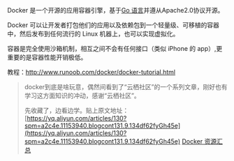 Docker 是一个开源的应用容器引擎，基于[Go 语言](http://www.runoob.com/go/go-tutorial.html)并遵从Apache2.0协议开源。

Docker 可以让开发者打包他们的应用以及依赖包到一个轻量级、可移植的容器中，然后发布到任何流行的 Linux 机器上，也可以实现虚拟化。

容器是完全使用沙箱机制，相互之间不会有任何接口（类似 iPhone 的 app）,更重要的是容器性能开销极低。

教程：http://www.runoob.com/docker/docker-tutorial.html

> docker到底是啥玩意，偶然间看到了“云栖社区”的一个系列文章，刚好也有学习这方面知识的冲动，感谢“云栖社区”。
>
> 先收藏了，边看边学。贴上原文地址：[https://yq.aliyun.com/articles/130?spm=a2c4e.11153940.blogcont131.9.134df62fyGh45e](https://yq.aliyun.com/articles/130?spm=a2c4e.11153940.blogcont131.9.134df62fyGh45e)
> [Docker 资源汇总](https://www.w3cschool.cn/docker/docker-resources.html)



